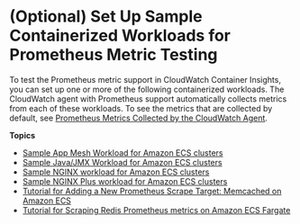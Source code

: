 # \(Optional\) Set Up Sample Containerized Workloads for Prometheus Metric Testing<a name="ContainerInsights-Prometheus-Sample-Workloads-ECS"></a>

To test the Prometheus metric support in CloudWatch Container Insights, you can set up one or more of the following containerized workloads\. The CloudWatch agent with Prometheus support automatically collects metrics from each of these workloads\. To see the metrics that are collected by default, see [Prometheus Metrics Collected by the CloudWatch Agent](ContainerInsights-Prometheus-metrics.md)\.


**Topics**
+ [Sample App Mesh Workload for Amazon ECS clusters](ContainerInsights-Prometheus-Sample-Workloads-ECS-appmesh.md)
+ [Sample Java/JMX Workload for Amazon ECS clusters](ContainerInsights-Prometheus-Sample-Workloads-ECS-javajmx.md)
+ [Sample NGINX workload for Amazon ECS clusters](ContainerInsights-Prometheus-Setup-nginx-ecs.md)
+ [Sample NGINX Plus workload for Amazon ECS clusters](ContainerInsights-Prometheus-Setup-nginx-plus-ecs.md)
+ [Tutorial for Adding a New Prometheus Scrape Target: Memcached on Amazon ECS](ContainerInsights-Prometheus-Setup-memcached-ecs.md)
+ [Tutorial for Scraping Redis Prometheus metrics on Amazon ECS Fargate](ContainerInsights-Prometheus-Setup-redis-ecs.md)

